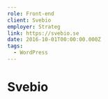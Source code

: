 ```yaml
---
role: Front-end
client: Svebio
employer: Strateg
link: https://svebio.se
date: 2016-10-01T00:00:00.000Z
tags:
  - WordPress
---
```


# Svebio
